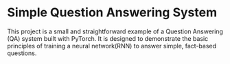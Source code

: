 # Simple Question Answering System
This project is a small and straightforward example of a Question Answering (QA) system built with PyTorch. It is designed to demonstrate the basic principles of training a neural network(RNN) to answer simple, fact-based questions.
